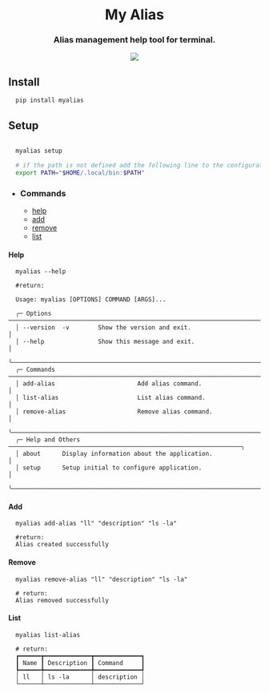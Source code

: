 <h1 align="center">My Alias</h1>

<h3 align="center">Alias management help tool for terminal.</h3>

<p align="center">
  <image src="./screenshots/about.png">
</p>

## Install

```bash
  pip install myalias
```

## Setup

```bash

  myalias setup

  # if the path is not defined add the following line to the configuration file
  export PATH="$HOME/.local/bin:$PATH"
```

- ### Commands

  - [help](#help)
  - [add](#add)
  - [remove](#remove)
  - [list](#list)

#### Help

```
  myalias --help

  #return: 

  Usage: myalias [OPTIONS] COMMAND [ARGS]...                                          
                                                                                      
  ╭─ Options ─────────────────────────────────────────────────────────────────────────╮
  │ --version  -v        Show the version and exit.                                   │
  │ --help               Show this message and exit.                                  │
  ╰───────────────────────────────────────────────────────────────────────────────────╯
  ╭─ Commands ────────────────────────────────────────────────────────────────────────╮
  │ add-alias                       Add alias command.                                │
  │ list-alias                      List alias command.                               │
  │ remove-alias                    Remove alias command.                             │
  ╰───────────────────────────────────────────────────────────────────────────────────╯
  ╭─ Help and Others ─────────────────────────────────────────────────────────────────╮
  │ about      Display information about the application.                             │
  │ setup      Setup initial to configure application.                                │
  ╰───────────────────────────────────────────────────────────────────────────────────╯
```

#### Add

```
  myalias add-alias "ll" "description" "ls -la"

  #return:
  Alias created successfully
```

#### Remove

```
  myalias remove-alias "ll" "description" "ls -la"

  # return:
  Alias removed successfully

```

#### List

```
  myalias list-alias

  # return:
  ┏━━━━━━┳━━━━━━━━━━━━━┳━━━━━━━━━━━━━┓
  ┃ Name ┃ Description ┃ Command     ┃
  ┡━━━━━━╇━━━━━━━━━━━━━╇━━━━━━━━━━━━━┩
  │ ll   │ ls -la      │ description │
  └──────┴─────────────┴─────────────┘

```
